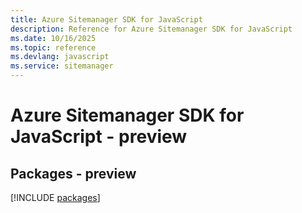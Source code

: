 ```yaml
---
title: Azure Sitemanager SDK for JavaScript
description: Reference for Azure Sitemanager SDK for JavaScript
ms.date: 10/16/2025
ms.topic: reference
ms.devlang: javascript
ms.service: sitemanager
---
```

# Azure Sitemanager SDK for JavaScript - preview
## Packages - preview
[!INCLUDE [packages](sitemanager-index.md)]